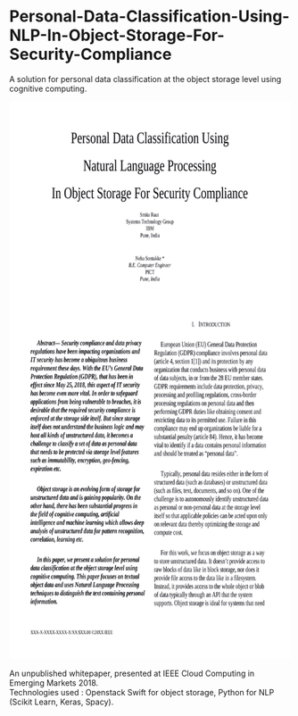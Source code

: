 # Personal-Data-Classification-Using-NLP-In-Object-Storage-For-Security-Compliance
A solution for personal data classification at the object storage level using cognitive computing. 

<img src="PII_Identification_1.png" width="750" height="1000" />

An unpublished whitepaper, presented at IEEE Cloud Computing in Emerging Markets 2018. 
<br>
Technologies used : Openstack Swift for object storage, Python for NLP (Scikit Learn, Keras, Spacy).
